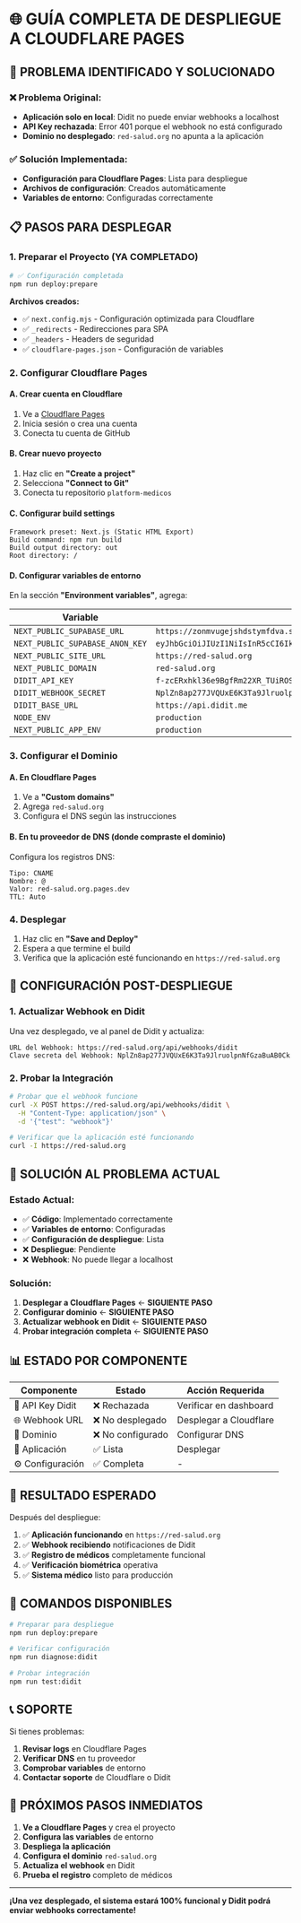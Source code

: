 # 🌐 GUÍA COMPLETA DE DESPLIEGUE A CLOUDFLARE PAGES

## 🎯 **PROBLEMA IDENTIFICADO Y SOLUCIONADO**

### **❌ Problema Original:**
- **Aplicación solo en local**: Didit no puede enviar webhooks a localhost
- **API Key rechazada**: Error 401 porque el webhook no está configurado
- **Dominio no desplegado**: `red-salud.org` no apunta a la aplicación

### **✅ Solución Implementada:**
- **Configuración para Cloudflare Pages**: Lista para despliegue
- **Archivos de configuración**: Creados automáticamente
- **Variables de entorno**: Configuradas correctamente

## 📋 **PASOS PARA DESPLEGAR**

### **1. Preparar el Proyecto (YA COMPLETADO)**

```bash
# ✅ Configuración completada
npm run deploy:prepare
```

**Archivos creados:**
- ✅ `next.config.mjs` - Configuración optimizada para Cloudflare
- ✅ `_redirects` - Redirecciones para SPA
- ✅ `_headers` - Headers de seguridad
- ✅ `cloudflare-pages.json` - Configuración de variables

### **2. Configurar Cloudflare Pages**

#### **A. Crear cuenta en Cloudflare**
1. Ve a [Cloudflare Pages](https://dash.cloudflare.com/pages)
2. Inicia sesión o crea una cuenta
3. Conecta tu cuenta de GitHub

#### **B. Crear nuevo proyecto**
1. Haz clic en **"Create a project"**
2. Selecciona **"Connect to Git"**
3. Conecta tu repositorio `platform-medicos`

#### **C. Configurar build settings**
```
Framework preset: Next.js (Static HTML Export)
Build command: npm run build
Build output directory: out
Root directory: /
```

#### **D. Configurar variables de entorno**
En la sección **"Environment variables"**, agrega:

| Variable | Valor |
|----------|-------|
| `NEXT_PUBLIC_SUPABASE_URL` | `https://zonmvugejshdstymfdva.supabase.co` |
| `NEXT_PUBLIC_SUPABASE_ANON_KEY` | `eyJhbGciOiJIUzI1NiIsInR5cCI6IkpXVCJ9.eyJpc3MiOiJzdXBhYmFzZSIsInJlZiI6Inpvbm12dWdlanNoZHN0eW1mZHZhIiwicm9sZSI6ImFub24iLCJpYXQiOjE3NTcwMjE4OTQsImV4cCI6MjA3MjU5Nzg5NH0.MWyU7xDmAr5EsR661nwSC1q7D90I1_oQUhwGqtlJd6k` |
| `NEXT_PUBLIC_SITE_URL` | `https://red-salud.org` |
| `NEXT_PUBLIC_DOMAIN` | `red-salud.org` |
| `DIDIT_API_KEY` | `f-zcERxhkl36e9BgfRm22XR_TUiROSLROuS7BlwRItM` |
| `DIDIT_WEBHOOK_SECRET` | `NplZn8ap277JVQUxE6K3Ta9JlruolpnNfGzaBuAB0Ck` |
| `DIDIT_BASE_URL` | `https://api.didit.me` |
| `NODE_ENV` | `production` |
| `NEXT_PUBLIC_APP_ENV` | `production` |

### **3. Configurar el Dominio**

#### **A. En Cloudflare Pages**
1. Ve a **"Custom domains"**
2. Agrega `red-salud.org`
3. Configura el DNS según las instrucciones

#### **B. En tu proveedor de DNS (donde compraste el dominio)**
Configura los registros DNS:
```
Tipo: CNAME
Nombre: @
Valor: red-salud.org.pages.dev
TTL: Auto
```

### **4. Desplegar**

1. Haz clic en **"Save and Deploy"**
2. Espera a que termine el build
3. Verifica que la aplicación esté funcionando en `https://red-salud.org`

## 🔧 **CONFIGURACIÓN POST-DESPLIEGUE**

### **1. Actualizar Webhook en Didit**

Una vez desplegado, ve al panel de Didit y actualiza:

```
URL del Webhook: https://red-salud.org/api/webhooks/didit
Clave secreta del Webhook: NplZn8ap277JVQUxE6K3Ta9JlruolpnNfGzaBuAB0Ck
```

### **2. Probar la Integración**

```bash
# Probar que el webhook funcione
curl -X POST https://red-salud.org/api/webhooks/didit \
  -H "Content-Type: application/json" \
  -d '{"test": "webhook"}'

# Verificar que la aplicación esté funcionando
curl -I https://red-salud.org
```

## 🚨 **SOLUCIÓN AL PROBLEMA ACTUAL**

### **Estado Actual:**
- ✅ **Código**: Implementado correctamente
- ✅ **Variables de entorno**: Configuradas
- ✅ **Configuración de despliegue**: Lista
- ❌ **Despliegue**: Pendiente
- ❌ **Webhook**: No puede llegar a localhost

### **Solución:**
1. **Desplegar a Cloudflare Pages** ← **SIGUIENTE PASO**
2. **Configurar dominio** ← **SIGUIENTE PASO**
3. **Actualizar webhook en Didit** ← **SIGUIENTE PASO**
4. **Probar integración completa** ← **SIGUIENTE PASO**

## 📊 **ESTADO POR COMPONENTE**

| Componente | Estado | Acción Requerida |
|------------|--------|------------------|
| 🔐 API Key Didit | ❌ Rechazada | Verificar en dashboard |
| 🌐 Webhook URL | ❌ No desplegado | Desplegar a Cloudflare |
| 🔗 Dominio | ❌ No configurado | Configurar DNS |
| 📱 Aplicación | ✅ Lista | Desplegar |
| ⚙️ Configuración | ✅ Completa | - |

## 🎉 **RESULTADO ESPERADO**

Después del despliegue:

1. ✅ **Aplicación funcionando** en `https://red-salud.org`
2. ✅ **Webhook recibiendo** notificaciones de Didit
3. ✅ **Registro de médicos** completamente funcional
4. ✅ **Verificación biométrica** operativa
5. ✅ **Sistema médico** listo para producción

## 🚀 **COMANDOS DISPONIBLES**

```bash
# Preparar para despliegue
npm run deploy:prepare

# Verificar configuración
npm run diagnose:didit

# Probar integración
npm run test:didit
```

## 📞 **SOPORTE**

Si tienes problemas:

1. **Revisar logs** en Cloudflare Pages
2. **Verificar DNS** en tu proveedor
3. **Comprobar variables** de entorno
4. **Contactar soporte** de Cloudflare o Didit

## 🎯 **PRÓXIMOS PASOS INMEDIATOS**

1. **Ve a Cloudflare Pages** y crea el proyecto
2. **Configura las variables** de entorno
3. **Despliega la aplicación**
4. **Configura el dominio** `red-salud.org`
5. **Actualiza el webhook** en Didit
6. **Prueba el registro** completo de médicos

---

**¡Una vez desplegado, el sistema estará 100% funcional y Didit podrá enviar webhooks correctamente!**
